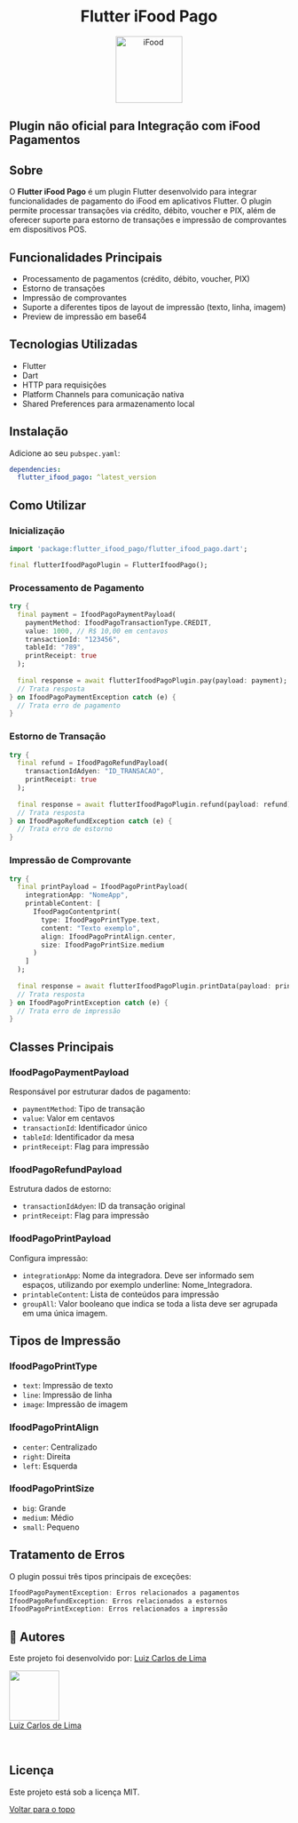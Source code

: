 <h1 align="center">Flutter iFood Pago</h1>

<div align="center" id="top"> 
  <img src="https://miriangasparin.com.br/wp-content/uploads/2024/06/iFood-Pago.jpg" alt="iFood" height=120 />
</div>

## Plugin não oficial para Integração com iFood Pagamentos

## Sobre

O **Flutter iFood Pago** é um plugin Flutter desenvolvido para integrar funcionalidades de pagamento do iFood em aplicativos Flutter. O plugin permite processar transações via crédito, débito, voucher e PIX, além de oferecer suporte para estorno de transações e impressão de comprovantes em dispositivos POS.

## Funcionalidades Principais

- Processamento de pagamentos (crédito, débito, voucher, PIX)
- Estorno de transações
- Impressão de comprovantes
- Suporte a diferentes tipos de layout de impressão (texto, linha, imagem)
- Preview de impressão em base64

## Tecnologias Utilizadas

- Flutter
- Dart
- HTTP para requisições
- Platform Channels para comunicação nativa
- Shared Preferences para armazenamento local

## Instalação

Adicione ao seu `pubspec.yaml`:

```yaml
dependencies:
  flutter_ifood_pago: ^latest_version
```

## Como Utilizar

### Inicialização

```dart
import 'package:flutter_ifood_pago/flutter_ifood_pago.dart';

final flutterIfoodPagoPlugin = FlutterIfoodPago();
```

### Processamento de Pagamento

```dart
try {
  final payment = IfoodPagoPaymentPayload(
    paymentMethod: IfoodPagoTransactionType.CREDIT,
    value: 1000, // R$ 10,00 em centavos
    transactionId: "123456",
    tableId: "789",
    printReceipt: true
  );
  
  final response = await flutterIfoodPagoPlugin.pay(payload: payment);
  // Trata resposta
} on IfoodPagoPaymentException catch (e) {
  // Trata erro de pagamento
}
```

### Estorno de Transação

```dart
try {
  final refund = IfoodPagoRefundPayload(
    transactionIdAdyen: "ID_TRANSACAO",
    printReceipt: true
  );
  
  final response = await flutterIfoodPagoPlugin.refund(payload: refund);
  // Trata resposta
} on IfoodPagoRefundException catch (e) {
  // Trata erro de estorno
}
```

### Impressão de Comprovante

```dart
try {
  final printPayload = IfoodPagoPrintPayload(
    integrationApp: "NomeApp",
    printableContent: [
      IfoodPagoContentprint(
        type: IfoodPagoPrintType.text,
        content: "Texto exemplo",
        align: IfoodPagoPrintAlign.center,
        size: IfoodPagoPrintSize.medium
      )
    ]
  );
  
  final response = await flutterIfoodPagoPlugin.printData(payload: printPayload);
  // Trata resposta
} on IfoodPagoPrintException catch (e) {
  // Trata erro de impressão
}
```

## Classes Principais

### IfoodPagoPaymentPayload
Responsável por estruturar dados de pagamento:
- `paymentMethod`: Tipo de transação
- `value`: Valor em centavos
- `transactionId`: Identificador único
- `tableId`: Identificador da mesa
- `printReceipt`: Flag para impressão

### IfoodPagoRefundPayload
Estrutura dados de estorno:
- `transactionIdAdyen`: ID da transação original
- `printReceipt`: Flag para impressão

### IfoodPagoPrintPayload
Configura impressão:
- `integrationApp`: Nome da integradora. Deve ser informado sem espaços, utilizando por exemplo underline: Nome_Integradora.
- `printableContent`: Lista de conteúdos para impressão
- `groupAll`: Valor booleano que indica se toda a lista deve ser agrupada em uma única imagem.

## Tipos de Impressão

### IfoodPagoPrintType
- `text`: Impressão de texto
- `line`: Impressão de linha
- `image`: Impressão de imagem

### IfoodPagoPrintAlign
- `center`: Centralizado
- `right`: Direita
- `left`: Esquerda

### IfoodPagoPrintSize
- `big`: Grande
- `medium`: Médio
- `small`: Pequeno

## Tratamento de Erros

O plugin possui três tipos principais de exceções:

```dart
IfoodPagoPaymentException: Erros relacionados a pagamentos
IfoodPagoRefundException: Erros relacionados a estornos
IfoodPagoPrintException: Erros relacionados a impressão
```

## :memo: Autores

Este projeto foi desenvolvido por:
<a href="https://github.com/Luiz-Carlos-de-Lima" target="_blank">Luiz Carlos de Lima</a>
</br>
<div> 
<a href="https://github.com/Luiz-Carlos-de-Lima">
  <img src="https://avatars.githubusercontent.com/u/82920625?s=400&u=a114c12a6e61d2f9b907feb450587a37aae068bb&v=4" height=90 />
</a>
<br>
<a href="https://github.com/Luiz-Carlos-de-Lima" target="_blank">Luiz Carlos de Lima</a>
</div>

&#xa0;

## Licença

Este projeto está sob a licença MIT.

<a href="#top">Voltar para o topo</a>
